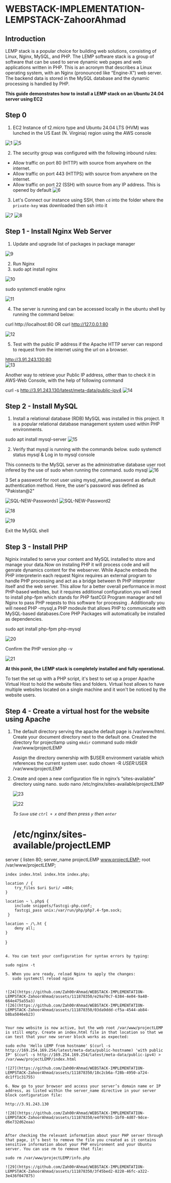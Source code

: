 # WEBSTACK-IMPLEMENTATION-LEMPSTACK-ZahoorAhmad
## Introduction
LEMP stack is a popular choice for building web solutions, consisting of Linux, Nginx, MySQL, and PHP.
The LEMP software stack is a group of software that can be used to serve dynamic web pages and web applications written in PHP. This is an acronym that describes a Linux operating system, with an Nginx (pronounced like “Engine-X”) web server. The backend data is stored in the MySQL database and the dynamic processing is handled by PHP.

**This guide demonstrates how to install a LEMP stack on an Ubuntu 24.04 server using EC2**

## Step 0

1. EC2 Instance of t2.micro type and Ubuntu 24.04 LTS (HVM) was lunched in the US East (N. Virginia) region using the AWS console

![1](https://github.com/Zah00rAhmad/WEBSTACK-IMPLEMENTATION-LEMPSTACK-ZahoorAhmad/assets/111878350/3446ebbf-8b49-4f24-b1f4-35a0ffa26889)
![5](https://github.com/Zah00rAhmad/WEBSTACK-IMPLEMENTATION-LEMPSTACK-ZahoorAhmad/assets/111878350/98fc1e41-9c56-4cea-8210-0bbb63c4457a)

2. The security group was configured with the following inbound rules:

- Allow traffic on port 80 (HTTP) with source from anywhere on the internet.
- Allow traffic on port 443 (HTTPS) with source from anywhere on the internet.
- Allow traffic on port 22 (SSH) with source from any IP address. This is opened by default
  ![6](https://github.com/Zah00rAhmad/WEBSTACK-IMPLEMENTATION-LEMPSTACK-ZahoorAhmad/assets/111878350/618a4aad-475d-4eee-a2e3-d836c2edb658)

3. Let's Connect our instance using SSH, then `cd` into the folder where the `private-key` was downloaded then ssh into it
   
![7](https://github.com/Zah00rAhmad/WEBSTACK-IMPLEMENTATION-LEMPSTACK-ZahoorAhmad/assets/111878350/b8b59194-bc19-4f46-bee5-867fb99da5d0)
![8](https://github.com/Zah00rAhmad/WEBSTACK-IMPLEMENTATION-LEMPSTACK-ZahoorAhmad/assets/111878350/9a494f67-d121-45c1-8822-e20e38a7d3fe)


## Step 1 - Install Nginx Web Server
1. Update and upgrade list of packages in package manager

![9](https://github.com/Zah00rAhmad/WEBSTACK-IMPLEMENTATION-LEMPSTACK-ZahoorAhmad/assets/111878350/fef528e8-c489-409c-987f-b8c58ecc84b8)

2. Run Nginx
3. sudo apt install nginx
   
![10](https://github.com/Zah00rAhmad/WEBSTACK-IMPLEMENTATION-LEMPSTACK-ZahoorAhmad/assets/111878350/d7dbd60d-04a7-4555-afd8-b88d1128e520)

sudo systemctl enable nginx

![11](https://github.com/Zah00rAhmad/WEBSTACK-IMPLEMENTATION-LEMPSTACK-ZahoorAhmad/assets/111878350/b148c09e-56cf-4289-8b8d-68a184da831d)

4. The server is running and can be accessed locally in the ubuntu shell by running the command below:

curl http://localhost:80
OR
curl http://127.0.0.1:80

![12](https://github.com/Zah00rAhmad/WEBSTACK-IMPLEMENTATION-LEMPSTACK-ZahoorAhmad/assets/111878350/5540d485-430e-492f-9b6d-923a14b0dbba)


5. Test with the public IP address if the Apache HTTP server can respond to request from the internet using the url on a browser.
   
http://3.91.243.130:80  
![13](https://github.com/Zah00rAhmad/WEBSTACK-IMPLEMENTATION-LEMPSTACK-ZahoorAhmad/assets/111878350/a6af5278-c89f-40c9-92a7-1335f7b6ff80)


Another way to retrieve your Public IP address, other than to check it in AWS-Web
Console, with the help of following command

curl -s http://3.91.243.130/latest/meta-data/public-ipv4
![14](https://github.com/Zah00rAhmad/WEBSTACK-IMPLEMENTATION-LEMPSTACK-ZahoorAhmad/assets/111878350/10511538-a84a-4942-84aa-d6976f0ff6a4)


## Step 2 - Install MySQL
1. Install a relational database (RDB)
    MySQL was installed in this project. It is a popular relational database management system used within PHP environments.

sudo apt install mysql-server
![15](https://github.com/Zah00rAhmad/WEBSTACK-IMPLEMENTATION-LEMPSTACK-ZahoorAhmad/assets/111878350/b1b90d95-e21c-4541-a05e-12d42615f6cf)

2. Verify that mysql is running with the commands below.
   sudo systemctl status mysql
   &
   Log in to mysql console
 
 This connects to the MySQL server as the administrative database user root infered by the use of sudo when running the command.
   sudo mysql
![16](https://github.com/Zah00rAhmad/WEBSTACK-IMPLEMENTATION-LEMPSTACK-ZahoorAhmad/assets/111878350/e5d1feb5-d86d-4644-87fe-4f37f37d2f9b)

 3 Set a password for root user using mysql_native_password as default authentication method.
    Here, the user's password was defined as "Pakistan@2"

![SQL-NEW-Passwords1](https://github.com/Zah00rAhmad/WEBSTACK-IMPLEMENTATION-LEMPSTACK-ZahoorAhmad/assets/111878350/391ddc9b-fa72-485c-b71b-2c23c9286fae)
![SQL-NEW-Password2](https://github.com/Zah00rAhmad/WEBSTACK-IMPLEMENTATION-LEMPSTACK-ZahoorAhmad/assets/111878350/ac3a66c8-d905-4a7a-bcb5-a161474d8d0d)

![18](https://github.com/Zah00rAhmad/WEBSTACK-IMPLEMENTATION-LEMPSTACK-ZahoorAhmad/assets/111878350/334eff20-98bc-4802-bb40-b71253e289e5)

![19](https://github.com/Zah00rAhmad/WEBSTACK-IMPLEMENTATION-LEMPSTACK-ZahoorAhmad/assets/111878350/199dddb2-dd86-4674-b397-12e091c247a6)

   Exit the MySQL shell

## Step 3 - Install PHP

Nginix installed to serve your content and MySQL installed to store and manage your data.Now on instaling PHP it will process code and will genrate dynamics content for the webserver.
While Apache embeds the PHP interpreterin each request Nginx requires an external program to handle PHP processing and act as a bridge between th PHP interpreter itself and the web server.
This allow for a better overall performance in most PHP-based websites, but it requires additional configuration.you will need to install php-fpm which stands for PHP fastCGI Program manager and tell Nginx to pass PHP reqests to this software for processing . Additionally you will neeed PHP -mysql,a PHP modeule that allows PHP to communicate with MySQL-based databases.Core PHP Packages will automatically be installed as dependencies.

sudo apt install php-fpm php-mysql

![20](https://github.com/Zah00rAhmad/WEBSTACK-IMPLEMENTATION-LEMPSTACK-ZahoorAhmad/assets/111878350/ef751d93-f07a-4952-b314-d926d87f5e08)

Confirm the PHP version
php -v

![21](https://github.com/Zah00rAhmad/WEBSTACK-IMPLEMENTATION-LEMPSTACK-ZahoorAhmad/assets/111878350/8edfe249-8e72-4c61-ba77-d644b446345f)

**At this ponit, the LEMP stack is completely installed and fully operational.**

To tset the set up with a PHP script, it's best to set up a proper Apache Virtual Host to hold the website files and folders. Virtual host allows to have multiple websites located on a single machine and it won't be noticed by the website users.

## Step 4 - Create a virtual host for the website using Apache

1. The default directory serving the apache default page is /var/www/html. Create your document directory next to the default one.
   Created the directory for projectlamp using `mkdir` command
   sudo mkdir /var/www/projectLEMP
   
   Assign the directory ownership with $USER environment variable which references the current system user.
   sudo chown -R $USER:$USER /var/www/projectLEMP
   
3. Create and open a new configuration file in nginx’s “sites-available” directory using nano.
   sudo nano /etc/nginx/sites-available/projectLEMP

   ![23](https://github.com/Zah00rAhmad/WEBSTACK-IMPLEMENTATION-LEMPSTACK-ZahoorAhmad/assets/111878350/0c6098da-4c51-4908-815d-41b55618cc53)

   ![22](https://github.com/Zah00rAhmad/WEBSTACK-IMPLEMENTATION-LEMPSTACK-ZahoorAhmad/assets/111878350/d1f983cf-79b0-463a-9422-328814eecdec)



   _To `Save` use `ctrl + x` and then press `y` then `enter`_

   # /etc/nginx/sites-available/projectLEMP
server {
    listen 80;
    server_name projectLEMP www.projectLEMP;
    root /var/www/projectLEMP;

    index index.html index.htm index.php;

    location / {
        try_files $uri $uri/ =404;
    }

    location ~ \.php$ {
        include snippets/fastcgi-php.conf;
        fastcgi_pass unix:/var/run/php/php7.4-fpm.sock;
     }

    location ~ /\.ht {
        deny all;
    }

}
```

4. You can test your configuration for syntax errors by typing:

sudo nginx -t

5. When you are ready, reload Nginx to apply the changes:
   sudo systemctl reload nginx


![24](https://github.com/Zah00rAhmad/WEBSTACK-IMPLEMENTATION-LEMPSTACK-ZahoorAhmad/assets/111878350/e29a70c7-6384-4e04-9a40-664e475a55a3)
![26](https://github.com/Zah00rAhmad/WEBSTACK-IMPLEMENTATION-LEMPSTACK-ZahoorAhmad/assets/111878350/03da9ddd-cf5a-4544-ab84-b8ba5846eb23)


Your new website is now active, but the web root /var/www/projectLEMP is still empty. Create an index.html file in that location so that we can test that your new server block works as expected:

sudo echo 'Hello LEMP from hostname' $(curl -s http://169.254.169.254/latest/meta-data/public-hostname) 'with public IP' $(curl -s http://169.254.169.254/latest/meta-data/public-ipv4) > /var/www/projectLEMP/index.html

![27](https://github.com/Zah00rAhmad/WEBSTACK-IMPLEMENTATION-LEMPSTACK-ZahoorAhmad/assets/111878350/18c2cb6a-f28b-4950-a724-dc1ff1c31755)

6. Now go to your browser and access your server’s domain name or IP address, as listed within the server_name directive in your server block configuration file:

http://3.91.243.130

![28](https://github.com/Zah00rAhmad/WEBSTACK-IMPLEMENTATION-LEMPSTACK-ZahoorAhmad/assets/111878350/e4f97655-1bf0-4d07-9dce-d6e732d62eaa)


After checking the relevant information about your PHP server through that page, it’s best to remove the file you created as it contains sensitive information about your PHP environment and your Ubuntu server. You can use rm to remove that file:

sudo rm /var/www/projectLEMP/info.php

![29](https://github.com/Zah00rAhmad/WEBSTACK-IMPLEMENTATION-LEMPSTACK-ZahoorAhmad/assets/111878350/3f45bed2-8228-46fc-a322-3e436f047875)






   

